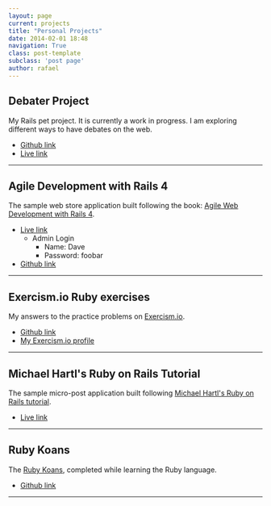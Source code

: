 ```yaml
---
layout: page
current: projects
title: "Personal Projects"
date: 2014-02-01 18:48
navigation: True
class: post-template
subclass: 'post page'
author: rafael
---
```


## Debater Project
My Rails pet project. It is currently a work in progress.
I am exploring different ways to have debates on the web.

* [Github link](https://github.com/rafahuaman/debater)
* [Live link](https://debaterproject.herokuapp.com/)
***

## Agile Development with Rails 4
The sample web store application built following the book: [Agile Web Development with Rails 4](http://pragprog.com/book/rails4/agile-web-development-with-rails-4).

* [Live link](http://agilewebdevwithrails4.herokuapp.com/)
  * Admin Login 
    * Name: Dave
    * Password: foobar
* [Github link](https://github.com/rafahuaman/agile_dev_rails_depot)
***

## Exercism.io Ruby exercises

My answers to the practice problems on [Exercism.io](http://exercism.io/).

* [Github link](https://github.com/rafahuaman/exercism/tree/master/ruby)
* [My Exercism.io profile](http://exercism.io/rafahuaman)
***
## Michael Hartl's Ruby on Rails Tutorial

The sample micro-post application built following [Michael Hartl's Ruby on Rails tutorial](http://ruby.railstutorial.org/).

* [Live link](https://sampleappubuntu.herokuapp.com/)
***
## Ruby Koans

The [Ruby Koans](http://rubykoans.com/), completed while learning the Ruby language.

* [Github link](https://github.com/rafahuaman/RubyKoans) 
***





